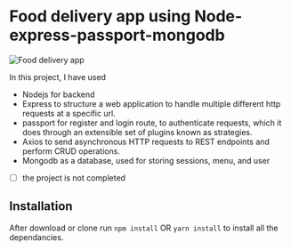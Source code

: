 # Food delivery app using Node-express-passport-mongodb

![Food delivery app](https://github.com/Avijeetas/Food-Delivery-app/blob/master/food.png?raw=true)


In this project, 
I have used 
  - Nodejs for backend 
  - Express to structure a web application to handle multiple different http requests at a specific url.
  - passport for register and login route, to authenticate requests, which it does through an extensible set of plugins known as strategies.
  - Axios to send asynchronous HTTP requests to REST endpoints and perform CRUD operations.
  - Mongodb as a database, used for storing sessions, menu, and user 
  - [ ] the project is not completed



## Installation 
After download or clone run `npm install` OR `yarn install` to install all the dependancies.

